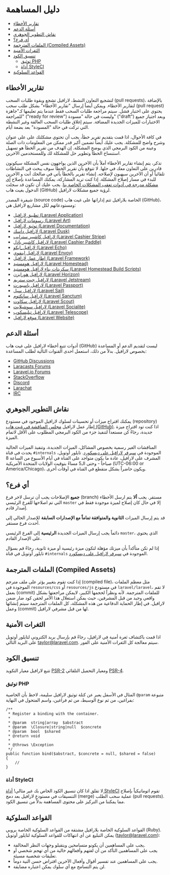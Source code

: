 # دليل المساهمة

- [تقارير الأخطاء](#bug-reports)
- [أسئلة الدعم](#support-questions)
- [نقاش التطوير الجوهري](#core-development-discussion)
- [ أي فرع؟](#which-branch)
- [الملفات المترجمة (Compiled Assets)](#compiled-assets)
- [الثغرات الأمنية](#security-vulnerabilities)
- [تنسيق الكود](#coding-style)
    - [توثيق PHP](#phpdoc)
    - [أداة StyleCI](#styleci)
- [القواعد السلوكية](#code-of-conduct)

<a name="bug-reports"></a>
## تقارير الأخطاء

لتشجيع التعاون النشط، لارافيل تشجع وبقوة طلبات السحب (pull requests)، بالإضافة لتقارير الأخطاء. ويمكن أيضاً إرسال "تقارير الأخطاء" بشكل طلب سحب (pull request) يحتوي على اختبار فشل. سيتم مراجعة طلبات السحب فقط عندما يتم تعليمها كـ"جاهزة للمراجعة" ("ready for review") وليست في حالة "مسودة" ("draft") وبعد اجتياز جميع الاختبارات للميزات الجديدة المضافة. سيتم إغلاق طلبات السحب العالقة وغير النشطة التي تركت في حالة "المسودة" بعد بضعة أيام.

في كافة الأحوال، اذا قمت بتقديم تقرير خطأ، يجب أن تحتوي مشكلتك على على عنوان وشرح واضح للمشكلة. يجب عليك أيضاً تضمين أكبر قدر ممكن من المعلومات ذات الصلة وعينة من الكود البرمجي الذي يوضح المشكلة. إن الهدف من تقرير الخطأ هو تسهيل استنساخ الخطأ وتطوير حل للمشكلة لك وللمستخدمين الآخرين. 

تذكر، يتم إنشاء تقارير الأخطاء أملاً بأن الآخرين الذين يواجهون نفس المشكلة سيكونون قادرين على التعاون معك في حلها. لا تتوقع بأن تقرير الخطأ سوف يبحث في النشاطات تلقائياً أو أن الآخرين سيهبون لإصلاحه. إنشاء تقرير بالخطأ يأتي في صالحك أنت و الآخرين للبدء في مسار إصلاح المشكلة. إذا كنت تريد المشاركة، يمكنك المساعدة بإصلاح [أي مشكلة مدرجة في أدوات تعقب المشكلات الخاصة بنا](https://github.com/issues?q=is%3Aopen+is%3Aissue+label%3Abug+user%3Alaravel). يجب عليك أن تكون قد سجلت الدخول بغيت هاب (GitHub) لرؤية جميع مشكلات لارافيل. 

شيفرة المصدر (source code) الخاصة بلارافيل تتم إداراتها على غيت هاب (GitHub)، ومستودعاتهم لكل مشاريع لارافيل هي: 

<div class="content-list" markdown="1">

- [تطبيق لارافيل (Laravel Application)](https://github.com/laravel/laravel)
- [رسومات لارافيل (Laravel Art)](https://github.com/laravel/art)
- [توثيق لارافيل (Laravel Documentation)](https://github.com/laravel/docs)
- [لارافيل داسك (Laravel Dusk)](https://github.com/laravel/dusk)
- [لارافيل كاشيير سترايب (Laravel Cashier Stripe)](https://github.com/laravel/cashier)
- [لارافيل كاشيير بادل (Laravel Cashier Paddle)](https://github.com/laravel/cashier-paddle)
- [لارافيل_ايكو (Laravel Echo)](https://github.com/laravel/echo)
- [لارافيل اينفوي (Laravel Envoy)](https://github.com/laravel/envoy)
- [إطار عمل لارافيل (Laravel Framework)](https://github.com/laravel/framework)
- [لارافيل هومستيد (Laravel Homestead)](https://github.com/laravel/homestead)
- [سكربتات بناء لارافيل هومستيد (Laravel Homestead Build Scripts)](https://github.com/laravel/settler)
- [لارافيل هورايزن (Laravel Horizon)](https://github.com/laravel/horizon)
- [لارافيل جيت ستريم (Laravel Jetstream)](https://github.com/laravel/jetstream)
- [لارافيل باسبورت (Laravel Passport)](https://github.com/laravel/passport)
- [لارافيل سيل (Laravel Sail)](https://github.com/laravel/sail)
- [لارافيل سانكتوم (Laravel Sanctum)](https://github.com/laravel/sanctum)
- [لارافيل سكاوت (Laravel Scout)](https://github.com/laravel/scout)
- [لارافيل سوشيلايت (Laravel Socialite)](https://github.com/laravel/socialite)
- [لارافيل تيليسكوب (Laravel Telescope)](https://github.com/laravel/telescope)
- [موقع لارافيل (Laravel Website)](https://github.com/laravel/laravel.com-next)

</div>

<a name="support-questions"></a>
## أسئلة الدعم

أدوات تتبع أخطاء لارافيل على غيت هاب (GitHub) ليست لتقديم الدعم أو المساعدة بخصوص لارافيل. بدلاً من ذلك، استعمل احدى القنوات التالية لطلب المساعدة:

<div class="content-list" markdown="1">

- [GitHub Discussions](https://github.com/laravel/framework/discussions)
- [Laracasts Forums](https://laracasts.com/discuss)
- [Laravel.io Forums](https://laravel.io/forum)
- [StackOverflow](https://stackoverflow.com/questions/tagged/laravel)
- [Discord](https://discord.gg/laravel)
- [Larachat](https://larachat.co)
- [IRC](https://web.libera.chat/?nick=artisan&channels=#laravel)

</div>

<a name="core-development-discussion"></a>
## نقاش التطوير الجوهري

يمكنك اقتراح ميزات أو تحسينات لسلوك لارافيل الموجود في مستودع (repository) إطار عمل لارافيل [مجلس المناقشة في غيت هاب (GitHub)](https://github.com/laravel/framework/discussions). اذا كنت تود اقتراح ميزة جديدة، رجاءً كن مستعداً لتنفيذ جزء من الكود البرمجي المطلوب  على الأقل لاتمام الميزة.

المناقشات الغير رسمية بخصوص المشاكل، الميزات الجديدة، وتنفيذ الميزات الحالية يحدث في قناة `#internals` الموجودة في [سيرفر لارافيل على ديسكورد](https://discord.gg/laravel). تايلور أوتويل، المشرف على لارافيل، عادة ما يكون متواجد على القناة في أيام الأسبوع من الساعة 8 صباحاً - وحتى الـ5 مساءً بتوقيت الولايات المتحدة الأمريكية  (UTC-06:00 or America/Chicago)، ويكون حاضراً بشكل متقطع في القناة في أوقات أخرى. 

<a name="which-branch"></a>
## أي فرع؟

**جميع** الإصلاحات يجب أن ترسل لاخر فرع (branch) مستقر. يجب **ألا** يتم ارسل الأخطاء التي تم اصلاحها للفرع الرئيسي `master` إلا في حال كان إصلاح لميزة موجودة فقط في إصدار قادم.

قد يتم إرسال الميزات **الثانوية والمتوافقة تماماً مع الإصدارات السابقة** للإصدار الحالي إلى أحدث فرع مستقر.

دائماً يجب إرسال الميزات الجديدة **الرئيسية** إلى الفرع الرئيسي `master`، الذي يحتوي على الإصدار القادم.

إذا لم تكن متأكداً بأن ميزتك مؤهلة لتكون ميزة رئيسية أو ميزة ثانوية، رجاءً قم بسؤال تايلور أوتويل في قناة `#internals` الموجودة في [سيرفر لارافيل على ديسكورد](https://discord.gg/laravel).

<a name="compiled-assets"></a>
## الملفات المترجمة (Compiled Assets)

إذا كنت تقوم بتغيير يؤثر على ملف مترجم (compiled file)، مثل معظم الملفات الموجودة في `resources/css` أو  `resources/js` في مستودع `laravel/laravel`، لا تقم بعمل (commit) للملفات المترجمة. لأنه ونظراً لحجمها الكبير، لايمكن مراجعتها بشكل واقعي وجيد من قبل المشرفين، حيث يمكن استغلال هذا الأمر لحقن كود ضار ضمن لارافيل. في إطار الحماية الدفاعية من هذه المشكلة، كل الملفات المترجمة سيتم إنشائها وعمل (commit) لها من قبل مشرفي لارافيل.  

<a name="security-vulnerabilities"></a>
## الثغرات الأمنية

اذا قمت باكتشاف ثغرة أمنية في لارافيل، رجاءً قم بإرسال بريد الكتروني لتايلور أوتويل على البريد التالي <a href="mailto:taylor@laravel.com">taylor@laravel.com</a>. سيتم معالجة كل الثغرات الأمنية على الفور. 

<a name="coding-style"></a>
## تنسيق الكود

تتبع لارافيل معيار التكويد [PSR-2](https://github.com/php-fig/fig-standards/blob/master/accepted/PSR-2-coding-style-guide.md) ومعيار التحميل التلقائي  [PSR-4](https://github.com/php-fig/fig-standards/blob/master/accepted/PSR-4-autoloader.md). 

<a name="phpdoc"></a>
### توثيق PHP

المثال في الأسفل يعبر عن كتلة توثيق لارافيل سليمة، لاحظ بأن الخاصية `@param` متبوعة بفراغين، من ثم نوع الوسيط، من ثم فراغين، واسم المتحول في النهاية: 

    /**
     * Register a binding with the container.
     *
     * @param  string|array  $abstract
     * @param  \Closure|string|null  $concrete
     * @param  bool  $shared
     * @return void
     *
     * @throws \Exception
     */
    public function bind($abstract, $concrete = null, $shared = false)
    {
        //
    }

<a name="styleci"></a>
### أداة StyleCI

لا تقلق اذا كان تنسيق الكود الخاص بك غير مثالي! [أداة StyleCI](https://styleci.io/) تقوم اتوماتيكياً بإصلاح التنسيقات في مستودع لارافيل بعد دمج (merge) عملية سحب الطلب (pull requests). مما يمكننا من التركيز على محتوى المساهمة بدلاً من تنسيق الكود. 

<a name="code-of-conduct"></a>
## القواعد السلوكية

القواعد السلوكية الخاصة بلارافيل مشتقة من القواعد السلوكية الخاصة بروبي (Ruby). يمكن التبليغ عن أي انتهاكات للقواعد السلوكية لتايلور أوتويل (taylor@laravel.com): 

<div class="content-list" markdown="1">

- يجب على المساهمين أن يكونو متسامحين ويتقبلو وجهات النظر المخالفة.
- يجب على المساهمين التأكد من أن لغتهم وأفعالهم خالية من أي تهجم شخصي أو تعليقات شخصية مسيئة. 
- يجب على المساهمين عند تفسير أقوال وأفعال الآخرين افتراض حسن النية دوماً. 
- لن يتم التسامح مع أي سلوك يمكن اعتباره مضايقة.  

</div>